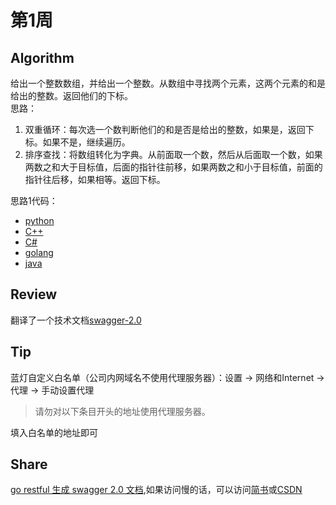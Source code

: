 # 第1周

## Algorithm

给出一个整数数组，并给出一个整数。从数组中寻找两个元素，这两个元素的和是给出的整数。返回他们的下标。  
思路：  

  1. 双重循环：每次选一个数判断他们的和是否是给出的整数，如果是，返回下标。如果不是，继续遍历。  
  2. 排序查找：将数组转化为字典。从前面取一个数，然后从后面取一个数，如果两数之和大于目标值，后面的指针往前移，如果两数之和小于目标值，前面的指针往后移，如果相等。返回下标。  

思路1代码：

* [python](../leetcode/1-two-sum/two-sum.py)
* [C++](../leetcode/1-two-sum/two-sum.cpp)
* [C#](../leetcode/1-two-sum/two-sum.cs)
* [golang](../leetcode/1-two-sum/two-sum.go)
* [java](../leetcode/1-two-sum/two-sum.java)

## Review

翻译了一个技术文档[swagger-2.0](https://github.com/SongJXin/swagger-2.0-translate)

## Tip

蓝灯自定义白名单（公司内网域名不使用代理服务器）：设置 -> 网络和Internet -> 代理 -> 手动设置代理  
> 请勿对以下条目开头的地址使用代理服务器。  

填入白名单的地址即可

## Share

[go restful 生成 swagger 2.0 文档](http://songjxin.cn/?p=623),如果访问慢的话，可以访问[简书](https://www.jianshu.com/p/a5ebc976650d)或[CSDN](https://blog.csdn.net/s7799653/article/details/88747057)